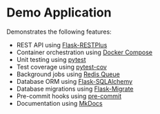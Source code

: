 # Demo Application

Demonstrates the following features:

* REST API using [Flask-RESTPlus](https://flask-restplus.readthedocs.io/en/stable/)
* Container orchestration using [Docker Compose](https://docs.docker.com/compose/)
* Unit testing using [pytest](https://docs.pytest.org/en/latest/)
* Test coverage using [pytest-cov](https://pytest-cov.readthedocs.io/en/latest/)
* Background jobs using [Redis Queue](https://python-rq.org)
* Database ORM using [Flask-SQLAlchemy](https://flask-sqlalchemy.palletsprojects.com/en/2.x/)
* Database migrations using [Flask-Migrate](https://flask-migrate.readthedocs.io/en/latest/)
* Pre-commit hooks using [pre-commit](https://pre-commit.com)
* Documentation using [MkDocs](https://www.mkdocs.org)
